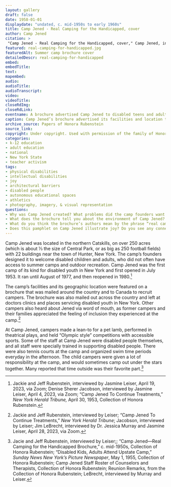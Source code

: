 ```yaml
--- 
layout: gallery
draft: false
date: 1958-01-01
displaydate: "undated, c. mid-1950s to early 1960s"
title: Camp Jened - Real Camping for the Handicapped, cover
author: Camp Jened
citation: >
 "Camp Jened - Real Camping for the Handicapped, cover," Camp Jened, in New York City Civil Rights History Project, Accessed: [Month Day, Year], https://nyccivilrightshistory.org/gallery/real-camping-for-handicapped.
featured: real-camping-for-handicapped.jpg
featuredAlt: Summer camp brochure cover
detailedDescr: real-camping-for-handicapped
embed: 
embedTitle: 
text: 
mapembed: 
audio: 
audioTitle: 
audioTranscript: 
video: 
videoTitle: 
closeRdImg: 
closeRdLink: 
eventname: A brochure advertised Camp Jened to disabled teens and adults around the country
caption: Camp Jened’s brochure advertised its facilities and location to potential campers from around the country and Canada.
archive_source: Papers of Honora Rubenstein
source_link: 
copyright: Under copyright. Used with permission of the family of Honora and Murray Rubenstein.
categories: 
- k-12 education
- adult education
- national
- New York State
- teacher activism
tags: 
- physical disabilities
- intellectual disabilities
- joy
- architectural barriers
- disabled people
- autonomous educational spaces
- athletics
- photography, imagery, & visual representation
questions: 
- Why was Camp Jened created? What problems did the camp founders want to solve by creating a camp for people, particularly young people, with disabilities?
- What does the brochure tell you about the environment of Camp Jened? What do you notice about the landscape, and the buildings? What symbols or images do you see? How do you think people with different life experiences might respond to this brochure? 
- What do you think the brochure’s authors mean by the phrase “real camping for the handicapped”? 
- Does this pamphlet on Camp Jened illustrate joy? Do you see any connections between Camp Jened and political struggle, such as for disability rights?
--- 
```


Camp Jened was located in the northern Catskills, on over 250 acres (which is about ⅓ the size of Central Park, or as big as 250 football fields) with 22 buildings near the town of Hunter, New York. The camp’s founders designed it to welcome disabled children and adults, who did not often have access to summer camps and outdoor recreation. Camp Jened was the first camp of its kind for disabled youth in New York and first opened in July 1953. It ran until August of 1977, and then reopened in 1980.[^1]

The camp’s facilities and its geographic location were featured on a brochure that was mailed around the country and to Canada to recruit campers. The brochure was also mailed out across the country and left at doctors clinics and places servicing disabled youth in New York. Other campers also heard about Jened via word of mouth, as former campers and their families appreciated the feeling of inclusion they experienced at the camp.[^2]

At Camp Jened, campers made a lean-to for a pet lamb, performed in theatrical plays, and held “Olympic style” competitions with accessible sports. Some of the staff at Camp Jened were disabled people themselves, and all staff were specially trained in supporting disabled people. There were also tennis courts at the camp and organized swim time periods everyday in the afternoon. The child campers were given a lot of responsibility at the camp, and would sometimes camp out under the stars together. Many reported that time outside was their favorite part.[^3]

[^1]: Jackie and Jeff Rubenstein, interviewed by Jasmine Leiser, April 19, 2023, via Zoom; Denise Sherer Jacobson, interviewed by Jasmine Leiser, April 4, 2023, via Zoom; “Camp Jened To Continue Treatments,” *New York Herald Tribune,* April 30, 1953, Collection of Honora Rubenstein.

[^2]: Jackie and Jeff Rubenstein, interviewed by Leiser;  “Camp Jened To Continue Treatments,” *New York Herald Tribune*;  Jacobson, interviewed by Leiser; Jim LeBrecht, interviewed by Dr. Jessica Murray and Jasmine Leiser, April 28, 2023, via Zoom.

[^3]: Jacie and Jeff Rubenstein, interviewed by Leiser;; “Camp Jened—Real Camping for the Handicapped Brochure,” c. mid-1950s, Collection of Honora Rubenstein; “Disabled Kids, Adults Attend Upstate Camp,” *Sunday News New York’s Picture Newspaper*, May 1, 1955, Collection of Honora Rubenstein; Camp Jened Staff Roster of Counselors and Therapists, Collection of Honora Rubenstein; Reunion Remarks, from the Collection of Honora Rubenstein; LeBrecht, interviewed by Murray and Leiser.
